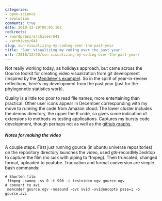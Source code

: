 ```yaml
---
categories:
- open-science
- evolution
comments: true
date: 2010-12-20T00:05:10Z
redirects:
- /wordpress/archives/641
- /archives/641
slug: sun-visualizing-my-coding-over-the-past-year
title: 'Sun: Visualizing my coding over the past year'
url: /2010/12/20/sun-visualizing-my-coding-over-the-past-year/
---
```


Not really working today, as holidays approach, but came across the Gource toolkit for creating video visualization from git development (inspired by the [Mendeley's example](http://vimeo.com/17919684)).  So in the spirit of year-in-review reflections, here's my development from the past year (just for the phylogenetic statistics work).    


Quality is a little too poor to read file names, more entertaining than practical.  Other user icons appear in December corresponding with my move to running the code from Amazon cloud.  The lower cluster includes the demos directory, the upper the R code, so gives some indication of extensions to methods vs testing applications.  Captures my bursty code development, though perhaps not as well as the [github graphs](https://github.com/cboettig/Comparative-Phylogenetics/graphs/impact). 



#####  Notes for making the video 


A couple steps.  First just running gource (in ubuntu universe repositories) on the repository directory launches the video, used gtk-recordMyDesktop to capture the film (no luck with piping to ffmpeg).  Then truncated, changed format, uploaded to youtube.  Truncation and format conversion are simple bash commands:

    
    
    # Shorten film 
     ffmpeg -sameq -ss 0 -t 900 -i testvideo.ogv gource.ogv
    # convert to avi
     mencoder gource.ogv -nosound -ovc xvid -xvidencopts pass=1 -o gource.avi
    
